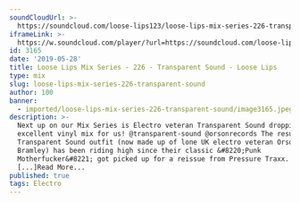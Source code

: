 ```yaml
---
soundCloudUrl: >-
  https://soundcloud.com/loose-lips123/loose-lips-mix-series-226-transparent-sound
iframeLink: >-
  https://w.soundcloud.com/player/?url=https://soundcloud.com/loose-lips123/loose-lips-mix-series-226-transparent-sound&color=00aabb&auto_play=false&hide_related=false&show_comments=true&show_user=true&show_reposts=false
id: 3165
date: '2019-05-28'
title: Loose Lips Mix Series - 226 - Transparent Sound - Loose Lips
type: mix
slug: loose-lips-mix-series-226-transparent-sound
author: 100
banner:
  - imported/loose-lips-mix-series-226-transparent-sound/image3165.jpeg
description: >-
  Next up on our Mix Series is Electro veteran Transparent Sound dropping this
  excellent vinyl mix for us! @transparent-sound @orsonrecords The resurgent
  Transparent Sound outfit (now made up of lone UK electro veteran Orson
  Bramley) has been riding high since their classic &#8220;Punk
  Motherfucker&#8221; got picked up for a reissue from Pressure Traxx. 2019 has
  [...]Read More...
published: true
tags: Electro
---
```

